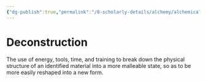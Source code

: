 ```yaml
---
{"dg-publish":true,"permalink":"/8-scholarly-details/alchemy/alchemical-processes/deconstruction/","noteIcon":""}
---
```


# Deconstruction

The use of energy, tools, time, and training to break down the physical structure of an identified material into a more malleable state, so as to be more easily reshaped into a new form.